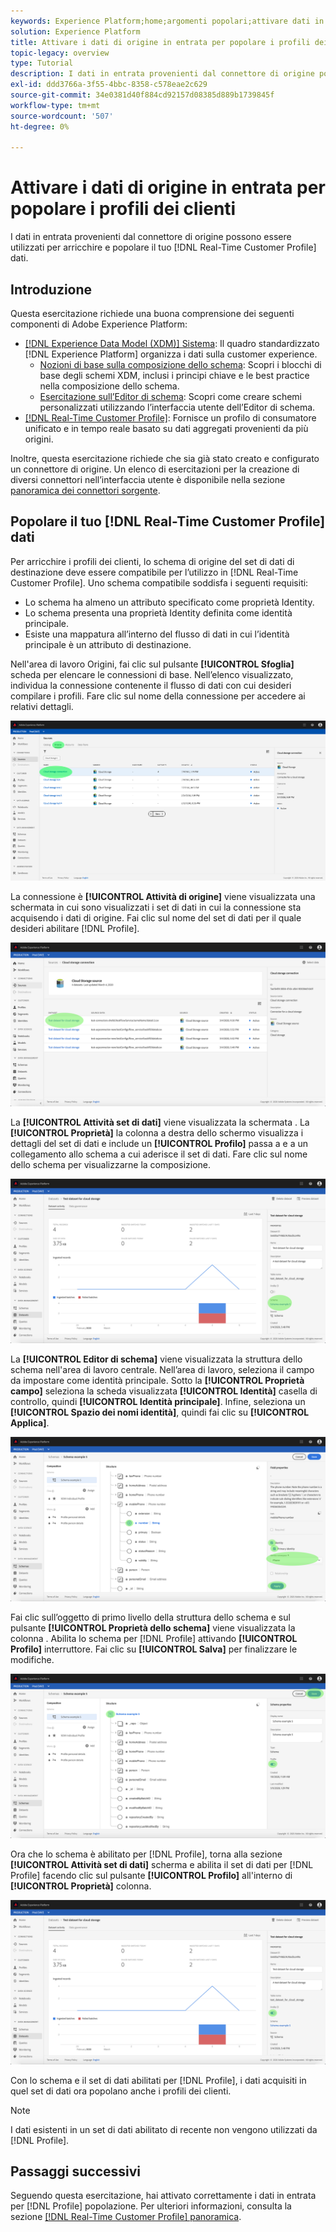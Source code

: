 ```yaml
---
keywords: Experience Platform;home;argomenti popolari;attivare dati in entrata;compilare profilo;popolare rtcp;profilo unificato popolato
solution: Experience Platform
title: Attivare i dati di origine in entrata per popolare i profili dei clienti nell’interfaccia utente
topic-legacy: overview
type: Tutorial
description: I dati in entrata provenienti dal connettore di origine possono essere utilizzati per arricchire e popolare i dati del profilo cliente in tempo reale.
exl-id: ddd3766a-3f55-4bbc-8358-c578eae2c629
source-git-commit: 34e0381d40f884cd92157d08385d889b1739845f
workflow-type: tm+mt
source-wordcount: '507'
ht-degree: 0%

---
```


# Attivare i dati di origine in entrata per popolare i profili dei clienti

I dati in entrata provenienti dal connettore di origine possono essere utilizzati per arricchire e popolare il tuo [!DNL Real-Time Customer Profile] dati.

## Introduzione

Questa esercitazione richiede una buona comprensione dei seguenti componenti di Adobe Experience Platform:

- [[!DNL Experience Data Model (XDM)] Sistema](../../../xdm/home.md): Il quadro standardizzato [!DNL Experience Platform] organizza i dati sulla customer experience.
   - [Nozioni di base sulla composizione dello schema](../../../xdm/schema/composition.md): Scopri i blocchi di base degli schemi XDM, inclusi i principi chiave e le best practice nella composizione dello schema.
   - [Esercitazione sull’Editor di schema](../../../xdm/tutorials/create-schema-ui.md): Scopri come creare schemi personalizzati utilizzando l’interfaccia utente dell’Editor di schema.
- [[!DNL Real-Time Customer Profile]](../../../profile/home.md): Fornisce un profilo di consumatore unificato e in tempo reale basato su dati aggregati provenienti da più origini.

Inoltre, questa esercitazione richiede che sia già stato creato e configurato un connettore di origine.  Un elenco di esercitazioni per la creazione di diversi connettori nell’interfaccia utente è disponibile nella sezione [panoramica dei connettori sorgente](../../home.md).

## Popolare il tuo [!DNL Real-Time Customer Profile] dati

Per arricchire i profili dei clienti, lo schema di origine del set di dati di destinazione deve essere compatibile per l’utilizzo in [!DNL Real-Time Customer Profile]. Uno schema compatibile soddisfa i seguenti requisiti:

- Lo schema ha almeno un attributo specificato come proprietà Identity.
- Lo schema presenta una proprietà Identity definita come identità principale.
- Esiste una mappatura all’interno del flusso di dati in cui l’identità principale è un attributo di destinazione.

Nell&#39;area di lavoro Origini, fai clic sul pulsante **[!UICONTROL Sfoglia]** scheda per elencare le connessioni di base. Nell’elenco visualizzato, individua la connessione contenente il flusso di dati con cui desideri compilare i profili. Fare clic sul nome della connessione per accedere ai relativi dettagli.

![](../../images/tutorials/dataflow/cloud-storage/batch/browse.png)

La connessione è **[!UICONTROL Attività di origine]** viene visualizzata una schermata in cui sono visualizzati i set di dati in cui la connessione sta acquisendo i dati di origine. Fai clic sul nome del set di dati per il quale desideri abilitare [!DNL Profile].

![](../../images/tutorials/dataflow/cloud-storage/batch/dataset-dataflow.png)

La **[!UICONTROL Attività set di dati]** viene visualizzata la schermata . La **[!UICONTROL Proprietà]** la colonna a destra dello schermo visualizza i dettagli del set di dati e include un **[!UICONTROL Profilo]** passa a e a un collegamento allo schema a cui aderisce il set di dati. Fare clic sul nome dello schema per visualizzarne la composizione.

![](../../images/tutorials/dataflow/cloud-storage/batch/select-dataset-schema.png)

La **[!UICONTROL Editor di schema]** viene visualizzata la struttura dello schema nell&#39;area di lavoro centrale. Nell’area di lavoro, seleziona il campo da impostare come identità principale. Sotto la **[!UICONTROL Proprietà campo]** seleziona la scheda visualizzata **[!UICONTROL Identità]** casella di controllo, quindi **[!UICONTROL Identità principale]**. Infine, seleziona un **[!UICONTROL Spazio dei nomi identità]**, quindi fai clic su **[!UICONTROL Applica]**.

![](../../images/tutorials/dataflow/cloud-storage/batch/set-schema-identity.png)

Fai clic sull’oggetto di primo livello della struttura dello schema e sul pulsante **[!UICONTROL Proprietà dello schema]** viene visualizzata la colonna . Abilita lo schema per [!DNL Profile] attivando **[!UICONTROL Profilo]** interruttore. Fai clic su **[!UICONTROL Salva]** per finalizzare le modifiche.

![](../../images/tutorials/dataflow/cloud-storage/batch/enable-profile.png)

Ora che lo schema è abilitato per [!DNL Profile], torna alla sezione **[!UICONTROL Attività set di dati]** scherma e abilita il set di dati per [!DNL Profile] facendo clic sul pulsante **[!UICONTROL Profilo]** all&#39;interno di **[!UICONTROL Proprietà]** colonna.

![](../../images/tutorials/dataflow/cloud-storage/batch/enable-dataset-profile.png)

Con lo schema e il set di dati abilitati per [!DNL Profile], i dati acquisiti in quel set di dati ora popolano anche i profili dei clienti.

>[!NOTE]
>
>I dati esistenti in un set di dati abilitato di recente non vengono utilizzati da [!DNL Profile].

## Passaggi successivi

Seguendo questa esercitazione, hai attivato correttamente i dati in entrata per [!DNL Profile] popolazione. Per ulteriori informazioni, consulta la sezione [[!DNL Real-Time Customer Profile] panoramica](../../../profile/home.md).
